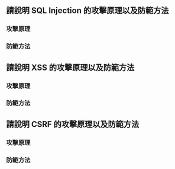 ## 請說明 SQL Injection 的攻擊原理以及防範方法
### 攻擊原理
  
### 防範方法

## 請說明 XSS 的攻擊原理以及防範方法
### 攻擊原理

### 防範方法

## 請說明 CSRF 的攻擊原理以及防範方法
### 攻擊原理

### 防範方法
